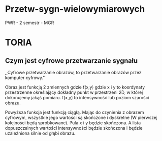 # Przetw-sygn-wielowymiarowych
 PWR - 2 semestr - MGR


# TORIA

## Czym jest cyfrowe przetwarzanie sygnału 


,,Cyfrowe przetwarzanie obrazów, to przetwarzanie obrazów przez komputer cyfrowy.''


Obraz jest funkcją 2 zmiennych gdzie f(x,y) gdzie x i y to koordynaty przestrzenne określający dokładny punkt w przestrzeni 2D, w której dokonujemy jakąś pomiaru. f(x,y) to intensywność lub poziom szarości obrazu.

Powyższa funkcja jest funkcją ciągłą. Mając do czynienia z obrazem cyfrowym, wszystkie jego wartości są skończone i dyskretne (W pierwszej kolejności będą spróbkowane). Pula x i y będzie skończona. A lista dopuszczalnych wartości intensywności będzie skończona i będzie uzależniona silnie od głębi obrazu.


